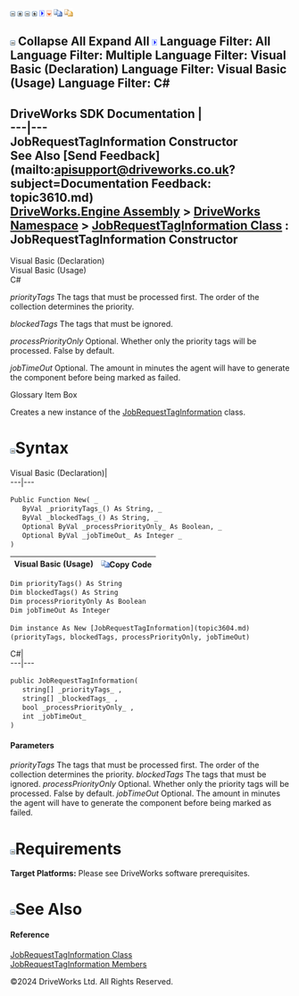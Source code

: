 ![](dotnetimages/collapse.gif) ![](dotnetimages/expand.gif) ![](dotnetimages/collapse.gif) ![](dotnetimages/expand.gif) ![](dotnetimages/drpdown.gif) ![](dotnetimages/drpdown_orange.gif) ![](dotnetimages/copycode.gif) ![](dotnetimages/copycodeHighlight.gif)

![](dotnetimages/collapse.gif) Collapse All Expand All ![](dotnetimages/drpdown.gif) Language Filter: All  Language Filter: Multiple  Language Filter: Visual Basic (Declaration) Language Filter: Visual Basic (Usage) Language Filter: C#  
---  
DriveWorks SDK Documentation  |   
---|---  
JobRequestTagInformation Constructor   
See Also [Send Feedback](mailto:apisupport@driveworks.co.uk?subject=Documentation Feedback: topic3610.md)  
[DriveWorks.Engine Assembly](topic2156.md) > [DriveWorks Namespace](topic2159.md) > [JobRequestTagInformation Class](topic3604.md) : JobRequestTagInformation Constructor  
---  
  
Visual Basic (Declaration)    
Visual Basic (Usage)    
C# 

_priorityTags_
    The tags that must be processed first. The order of the collection determines the priority.

_blockedTags_
    The tags that must be ignored.

_processPriorityOnly_
    Optional. Whether only the priority tags will be processed. False by default.

_jobTimeOut_
    Optional. The amount in minutes the agent will have to generate the component before being marked as failed.

Glossary Item Box

Creates a new instance of the [JobRequestTagInformation](topic3604.md) class. 

# ![](dotnetimages/collapse.gif)Syntax

Visual Basic (Declaration)|   
---|---  
      
    
    Public Function New( _
       ByVal _priorityTags_() As String, _
       ByVal _blockedTags_() As String, _
       Optional ByVal _processPriorityOnly_ As Boolean, _
       Optional ByVal _jobTimeOut_ As Integer _
    )  
  
Visual Basic (Usage)| ![](dotnetimages/copycode.gif)Copy Code  
---|---  
      
    
    Dim priorityTags() As String
    Dim blockedTags() As String
    Dim processPriorityOnly As Boolean
    Dim jobTimeOut As Integer
     
    Dim instance As New [JobRequestTagInformation](topic3604.md)(priorityTags, blockedTags, processPriorityOnly, jobTimeOut)  
  
C#|   
---|---  
      
    
    public JobRequestTagInformation( 
       string[] _priorityTags_ ,
       string[] _blockedTags_ ,
       bool _processPriorityOnly_ ,
       int _jobTimeOut_
    )  
  
#### Parameters

 _priorityTags_
    The tags that must be processed first. The order of the collection determines the priority.
_blockedTags_
    The tags that must be ignored.
_processPriorityOnly_
    Optional. Whether only the priority tags will be processed. False by default.
_jobTimeOut_
    Optional. The amount in minutes the agent will have to generate the component before being marked as failed.

# ![](dotnetimages/collapse.gif)Requirements

**Target Platforms:** Please see DriveWorks software prerequisites.

# ![](dotnetimages/collapse.gif)See Also

#### Reference

[JobRequestTagInformation Class](topic3604.md)   
[JobRequestTagInformation Members](topic3605.md)

©2024 DriveWorks Ltd. All Rights Reserved.
